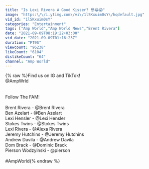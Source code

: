 ```yaml
---
title: "Is Lexi Rivera A Good Kisser? 😳😂😱"
image: "https:\/\/i.ytimg.com\/vi\/1lSKxuim0sY\/hqdefault.jpg"
vid_id: "1lSKxuim0sY"
categories: "Entertainment"
tags: ["Amp World","Amp World News","Brent Rivera"]
date: "2021-09-09T08:19:22+03:00"
vid_date: "2021-09-09T01:16:23Z"
duration: "PT9S"
viewcount: "96238"
likeCount: "6104"
dislikeCount: "64"
channel: "Amp World"
---
```

{% raw %}Find us on IG and TikTok! <br />@AmpWrld <br /><br /><br />Follow The FAM!<br /><br />Brent Rivera - @Brent RIvera<br />Ben Azelart -  @Ben Azelart  <br />Lexi Hensler - @Lexi Hensler  <br />Stokes Twins - @Stokes Twins  <br />Lexi Rivera  - @Alexa Rivera <br />Jeremy Hutchins - @Jeremy Hutchins  <br />Andrew Davila - @Andrew Davila  <br />Dom Brack -  @Dominic Brack  <br />Pierson Wodzyinski - @pierson <br /><br />#AmpWorld{% endraw %}
